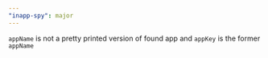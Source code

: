 ```yaml
---
"inapp-spy": major
---
```


`appName` is not a pretty printed version of found app and `appKey` is the former `appName`
